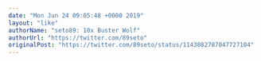 ```yaml
---
date: "Mon Jun 24 09:05:48 +0000 2019"
layout: "like"
authorName: "seto89: 10x Buster Wolf"
authorUrl: "https://twitter.com/89seto"
originalPost: "https://twitter.com/89seto/status/1143082787047727104"
---
```

